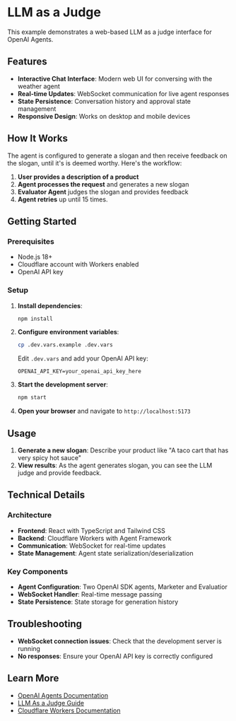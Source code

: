 # LLM as a Judge

This example demonstrates a web-based LLM as a judge interface for OpenAI Agents.

## Features

- **Interactive Chat Interface**: Modern web UI for conversing with the weather agent
- **Real-time Updates**: WebSocket communication for live agent responses
- **State Persistence**: Conversation history and approval state management
- **Responsive Design**: Works on desktop and mobile devices

## How It Works

The agent is configured to generate a slogan and then receive feedback on the slogan, until it's is deemed worthy. Here's the workflow:

1. **User provides a description of a product** 
2. **Agent processes the request** and generates a new slogan
3. **Evaluator Agent** judges the slogan and provides feedback
4. **Agent retries** up until 15 times.

## Getting Started

### Prerequisites

- Node.js 18+
- Cloudflare account with Workers enabled
- OpenAI API key

### Setup

1. **Install dependencies**:

   ```bash
   npm install
   ```

2. **Configure environment variables**:

   ```bash
   cp .dev.vars.example .dev.vars
   ```

   Edit `.dev.vars` and add your OpenAI API key:

   ```
   OPENAI_API_KEY=your_openai_api_key_here
   ```

3. **Start the development server**:

   ```bash
   npm start
   ```

4. **Open your browser** and navigate to `http://localhost:5173`

## Usage

1. **Generate a new slogan**: Describe your product like "A taco cart that has very spicy hot sauce"
2. **View results**: As the agent generates slogan, you can see the LLM judge and provide feedback.
## Technical Details

### Architecture

- **Frontend**: React with TypeScript and Tailwind CSS
- **Backend**: Cloudflare Workers with Agent Framework
- **Communication**: WebSocket for real-time updates
- **State Management**: Agent state serialization/deserialization

### Key Components

- **Agent Configuration**: Two OpenAI SDK agents, Marketer and Evaluatior
- **WebSocket Handler**: Real-time message passing
- **State Persistence**: State storage for generation history

## Troubleshooting

- **WebSocket connection issues**: Check that the development server is running
- **No responses**: Ensure your OpenAI API key is correctly configured

## Learn More

- [OpenAI Agents Documentation](https://openai.github.io/openai-agents-js/)
- [LLM As a Judge Guide](https://github.com/openai/openai-agents-js/blob/main/examples/agent-patterns/llm-as-a-judge.ts)
- [Cloudflare Workers Documentation](https://developers.cloudflare.com/workers/)
